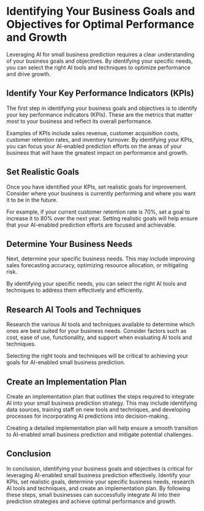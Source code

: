 Identifying Your Business Goals and Objectives for Optimal Performance and Growth
=======================================================================================================================================================

Leveraging AI for small business prediction requires a clear understanding of your business goals and objectives. By identifying your specific needs, you can select the right AI tools and techniques to optimize performance and drive growth.

Identify Your Key Performance Indicators (KPIs)
-----------------------------------------------

The first step in identifying your business goals and objectives is to identify your key performance indicators (KPIs). These are the metrics that matter most to your business and reflect its overall performance.

Examples of KPIs include sales revenue, customer acquisition costs, customer retention rates, and inventory turnover. By identifying your KPIs, you can focus your AI-enabled prediction efforts on the areas of your business that will have the greatest impact on performance and growth.

Set Realistic Goals
-------------------

Once you have identified your KPIs, set realistic goals for improvement. Consider where your business is currently performing and where you want it to be in the future.

For example, if your current customer retention rate is 70%, set a goal to increase it to 80% over the next year. Setting realistic goals will help ensure that your AI-enabled prediction efforts are focused and achievable.

Determine Your Business Needs
-----------------------------

Next, determine your specific business needs. This may include improving sales forecasting accuracy, optimizing resource allocation, or mitigating risk.

By identifying your specific needs, you can select the right AI tools and techniques to address them effectively and efficiently.

Research AI Tools and Techniques
--------------------------------

Research the various AI tools and techniques available to determine which ones are best suited for your business needs. Consider factors such as cost, ease of use, functionality, and support when evaluating AI tools and techniques.

Selecting the right tools and techniques will be critical to achieving your goals for AI-enabled small business prediction.

Create an Implementation Plan
-----------------------------

Create an implementation plan that outlines the steps required to integrate AI into your small business prediction strategy. This may include identifying data sources, training staff on new tools and techniques, and developing processes for incorporating AI predictions into decision-making.

Creating a detailed implementation plan will help ensure a smooth transition to AI-enabled small business prediction and mitigate potential challenges.

Conclusion
----------

In conclusion, identifying your business goals and objectives is critical for leveraging AI-enabled small business prediction effectively. Identify your KPIs, set realistic goals, determine your specific business needs, research AI tools and techniques, and create an implementation plan. By following these steps, small businesses can successfully integrate AI into their prediction strategies and achieve optimal performance and growth.


